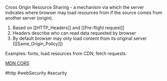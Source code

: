 Cross Origin Resource Sharing - a mechanism via which the server indicates where browser may load resources from if the source comes from another server (origin).

1. Based on [[HTTP_Headers]] and [[Pre-flight request]]
2. Headers describe who can read data requested by browser
3. By default browser may only load content from its original server ([[Same_Origin_Policy]])

Examples: fonts, load resources from CDN, fetch requests.

[MDN CORS](https://developer.mozilla.org/en-US/docs/Web/HTTP/CORS)


#http #webSecurity #security
